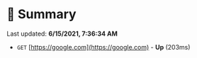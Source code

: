 # 📖 Summary
Last updated: **6/15/2021, 7:36:34 AM**

- `GET` [https://google.com](https://google.com) - **Up** (203ms)
